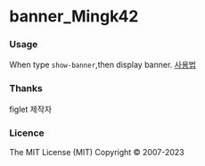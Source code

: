 # banner_Mingk42


### Usage
When type `show-banner`,then display banner.
[사용법](https://private-user-images.githubusercontent.com/174768977/348914159-39326056-ba68-4f52-912d-f5e2f638ea00.png?jwt=eyJhbGciOiJIUzI1NiIsInR5cCI6IkpXVCJ9.eyJpc3MiOiJnaXRodWIuY29tIiwiYXVkIjoicmF3LmdpdGh1YnVzZXJjb250ZW50LmNvbSIsImtleSI6ImtleTUiLCJleHAiOjE3MjEwOTYxOTksIm5iZiI6MTcyMTA5NTg5OSwicGF0aCI6Ii8xNzQ3Njg5NzcvMzQ4OTE0MTU5LTM5MzI2MDU2LWJhNjgtNGY1Mi05MTJkLWY1ZTJmNjM4ZWEwMC5wbmc_WC1BbXotQWxnb3JpdGhtPUFXUzQtSE1BQy1TSEEyNTYmWC1BbXotQ3JlZGVudGlhbD1BS0lBVkNPRFlMU0E1M1BRSzRaQSUyRjIwMjQwNzE2JTJGdXMtZWFzdC0xJTJGczMlMkZhd3M0X3JlcXVlc3QmWC1BbXotRGF0ZT0yMDI0MDcxNlQwMjExMzlaJlgtQW16LUV4cGlyZXM9MzAwJlgtQW16LVNpZ25hdHVyZT1mNjkxYTRmOTJjZGYxMWFjZmI1YmJmOTRkNDM1OGI3OWEyOTY5NTE2MjViYmZkZjNmODRkZDc3ZDg1MGMyZjY4JlgtQW16LVNpZ25lZEhlYWRlcnM9aG9zdCZhY3Rvcl9pZD0wJmtleV9pZD0wJnJlcG9faWQ9MCJ9.U9sM6qqgWd47ocf6LV3MvKQyWxQ8jBoB2W5pHF8F2O0)

### Thanks
figlet 제작자

### Licence
The MIT License (MIT) Copyright © 2007-2023
